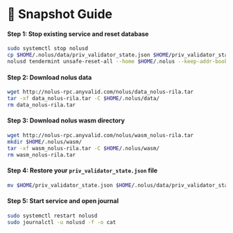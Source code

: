 # 🔌 Snapshot Guide

#### Step 1: Stop existing service and reset database

```bash
sudo systemctl stop nolusd
cp $HOME/.nolus/data/priv_validator_state.json $HOME/priv_validator_state.json
nolusd tendermint unsafe-reset-all --home $HOME/.nolus --keep-addr-book
```

#### Step 2: Download nolus data

```bash
wget http://nolus-rpc.anyvalid.com/nolus/data_nolus-rila.tar
tar -xf data_nolus-rila.tar -C $HOME/.nolus/data/
rm data_nolus-rila.tar
```

#### Step 3: Download nolus wasm directory

```bash
wget http://nolus-rpc.anyvalid.com/nolus/wasm_nolus-rila.tar
mkdir $HOME/.nolus/wasm/
tar -xf wasm_nolus-rila.tar -C $HOME/.nolus/wasm/
rm wasm_nolus-rila.tar
```

#### Step 4: Restore your `priv_validator_state.json` file

```bash
mv $HOME/priv_validator_state.json $HOME/.nolus/data/priv_validator_state.json
```

#### Step 5: Start service and open journal

```bash
sudo systemctl restart nolusd
sudo journalctl -u nolusd -f -o cat
```
